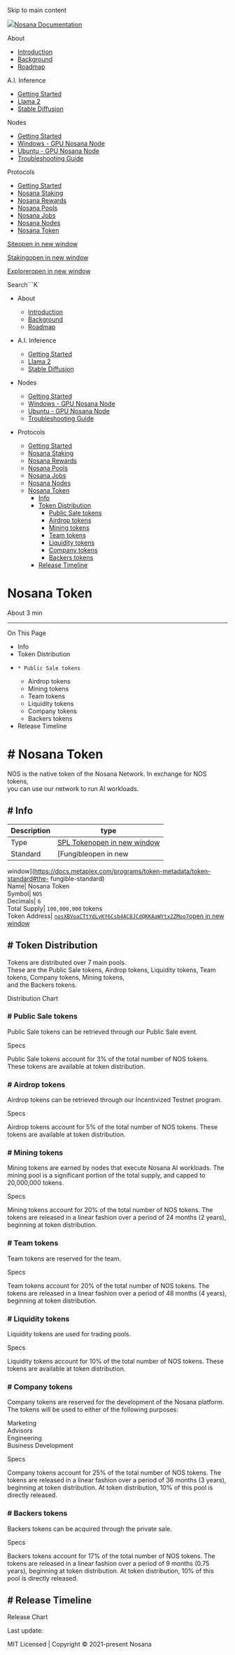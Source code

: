 Skip to main content

[![](/assets/token.png)Nosana Documentation](/)

About

  * [Introduction](/about/intro.html)
  * [Background](/about/background.html)
  * [Roadmap](/about/roadmap.html)

A.I. Inference

  * [Getting Started](/inference/start.html)
  * [Llama 2](/inference/llama.html)
  * [Stable Diffusion](/inference/diffusion.html)

Nodes

  * [Getting Started](/nodes/testgrid.html)
  * [Windows - GPU Nosana Node](/nodes/testgrid-windows.html)
  * [Ubuntu - GPU Nosana Node](/nodes/testgrid-ubuntu.html)
  * [Troubleshooting Guide](/nodes/troubleshoot.html)

Protocols

  * [Getting Started](/protocols/start.html)
  * [Nosana Staking](/protocols/staking.html)
  * [Nosana Rewards](/protocols/rewards.html)
  * [Nosana Pools](/protocols/pools.html)
  * [Nosana Jobs](/protocols/jobs.html)
  * [Nosana Nodes](/protocols/nodes.html)
  * [Nosana Token](/protocols/token.html)

[Siteopen in new window](https://nosana.io/)

[Stakingopen in new window](https://app.nosana.io/stake)

[Exploreropen in new window](https://explorer.nosana.io/)

[](https://github.com/nosana-ci/docs.nosana.io)

Search```K`

  * About

    * [Introduction](/about/intro.html)
    * [Background](/about/background.html)
    * [Roadmap](/about/roadmap.html)
  * A.I. Inference

    * [Getting Started](/inference/start.html)
    * [Llama 2](/inference/llama.html)
    * [Stable Diffusion](/inference/diffusion.html)
  * Nodes

    * [Getting Started](/nodes/testgrid.html)
    * [Windows - GPU Nosana Node](/nodes/testgrid-windows.html)
    * [Ubuntu - GPU Nosana Node](/nodes/testgrid-ubuntu.html)
    * [Troubleshooting Guide](/nodes/troubleshoot.html)
  * Protocols

    * [Getting Started](/protocols/start.html)
    * [Nosana Staking](/protocols/staking.html)
    * [Nosana Rewards](/protocols/rewards.html)
    * [Nosana Pools](/protocols/pools.html)
    * [Nosana Jobs](/protocols/jobs.html)
    * [Nosana Nodes](/protocols/nodes.html)
    * [Nosana Token](/protocols/token.html)
      * [Info](/protocols/token.html#info)
      * [Token Distribution](/protocols/token.html#token-distribution)
        * [Public Sale tokens](/protocols/token.html#public-sale-tokens)
        * [Airdrop tokens](/protocols/token.html#airdrop-tokens)
        * [Mining tokens](/protocols/token.html#mining-tokens)
        * [Team tokens](/protocols/token.html#team-tokens)
        * [Liquidity tokens](/protocols/token.html#liquidity-tokens)
        * [Company tokens](/protocols/token.html#company-tokens)
        * [Backers tokens](/protocols/token.html#backers-tokens)
      * [Release Timeline](/protocols/token.html#release-timeline)

# Nosana Token

About 3 min

* * *

On This Page

  * Info
  * Token Distribution
  *     * Public Sale tokens
    * Airdrop tokens
    * Mining tokens
    * Team tokens
    * Liquidity tokens
    * Company tokens
    * Backers tokens
  * Release Timeline

# # Nosana Token

NOS is the native token of the Nosana Network. In exchange for NOS tokens,  
you can use our network to run AI workloads.

## # Info

Description| type  
---|---  
Type| [SPL Tokenopen in new window](https://spl.solana.com/token)  
Standard| [Fungibleopen in new
window](https://docs.metaplex.com/programs/token-metadata/token-standard#the-
fungible-standard)  
Name| Nosana Token  
Symbol| `NOS`  
Decimals| `6`  
Total Supply| `100,000,000` tokens  
Token Address| [`nosXBVoaCTtYdLvKY6Csb4AC8JCdQKKAaWYtx2ZMoo7`open in new
window](https://explorer.solana.com/address/nosXBVoaCTtYdLvKY6Csb4AC8JCdQKKAaWYtx2ZMoo7)  
  
## # Token Distribution

Tokens are distributed over 7 main pools.  
These are the Public Sale tokens, Airdrop tokens, Liquidity tokens, Team
tokens, Company tokens, Mining tokens,  
and the Backers tokens.

Distribution Chart

### # Public Sale tokens

Public Sale tokens can be retrieved through our Public Sale event.

Specs

Public Sale tokens account for 3% of the total number of NOS tokens. These
tokens are available at token distribution.

### # Airdrop tokens

Airdrop tokens can be retrieved through our Incentivized Testnet program.

Specs

Airdrop tokens account for 5% of the total number of NOS tokens. These tokens
are available at token distribution.

### # Mining tokens

Mining tokens are earned by nodes that execute Nosana AI workloads. The mining
pool is a significant portion of the total supply, and capped to 20,000,000
tokens.

Specs

Mining tokens account for 20% of the total number of NOS tokens. The tokens
are released in a linear fashion over a period of 24 months (2 years),
beginning at token distribution.

### # Team tokens

Team tokens are reserved for the team.

Specs

Team tokens account for 20% of the total number of NOS tokens. The tokens are
released in a linear fashion over a period of 48 months (4 years), beginning
at token distribution.

### # Liquidity tokens

Liquidity tokens are used for trading pools.

Specs

Liquidity tokens account for 10% of the total number of NOS tokens. These
tokens are available at token distribution.

### # Company tokens

Company tokens are reserved for the development of the Nosana platform. The
tokens will be used to either of the following purposes:

Marketing  
Advisors  
Engineering  
Business Development

Specs

Company tokens account for 25% of the total number of NOS tokens. The tokens
are released in a linear fashion over a period of 36 months (3 years),
beginning at token distribution. At token distribution, 10% of this pool is
directly released.

### # Backers tokens

Backers tokens can be acquired through the private sale.

Specs

Backers tokens account for 17% of the total number of NOS tokens. The tokens
are released in a linear fashion over a period of 9 months (0.75 years),
beginning at token distribution. At token distribution, 10% of this pool is
directly released.

## # Release Timeline

Release Chart

Last update:

MIT Licensed | Copyright © 2021-present Nosana

